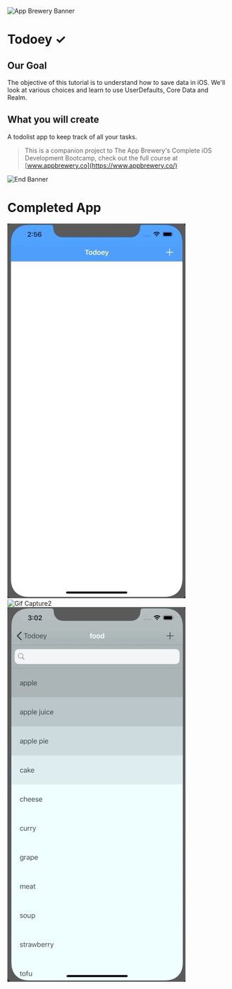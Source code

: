 ![App Brewery Banner](https://github.com/londonappbrewery/Images/blob/master/AppBreweryBanner.png)


# Todoey ✓

## Our Goal

The objective of this tutorial is to understand how to save data in iOS. We'll look at various choices and learn to use UserDefaults, Core Data and Realm.


## What you will create

A todolist app to keep track of all your tasks.


>This is a companion project to The App Brewery's Complete iOS Development Bootcamp, check out the full course at [www.appbrewery.co](https://www.appbrewery.co/)

![End Banner](https://github.com/londonappbrewery/Images/blob/master/readme-end-banner.png)

# Completed App
![Gif Capture](Documentation/Todoey1.gif)
![Gif Capture2](Documentation/Todoey2.gif)
![Gif Capture3](Documentation/Todoey3.gif)